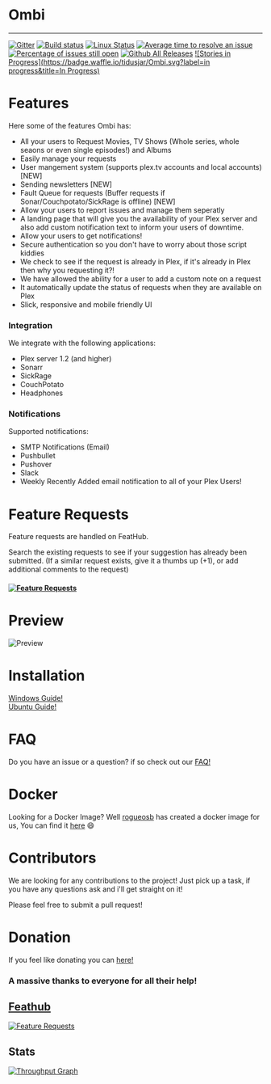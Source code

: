 # Ombi

____
[![Gitter](https://badges.gitter.im/tidusjar/Ombi.svg)](https://gitter.im/tidusjar/Ombi?utm_source=badge&utm_medium=badge&utm_campaign=pr-badge)
[![Build status](https://ci.appveyor.com/api/projects/status/hgj8j6lcea7j0yhn?svg=true)](https://ci.appveyor.com/project/tidusjar/requestplex)
[![Linux Status](https://travis-ci.org/tidusjar/Ombi.svg)](https://travis-ci.org/tidusjar/Ombi)
[![Average time to resolve an issue](http://isitmaintained.com/badge/resolution/tidusjar/Ombi.svg)](http://isitmaintained.com/project/tidusjar/Ombi "Average time to resolve an issue")
[![Percentage of issues still open](http://isitmaintained.com/badge/open/tidusjar/Ombi.svg)](http://isitmaintained.com/project/tidusjar/Ombi "Percentage of issues still open")
[![Github All Releases](https://img.shields.io/github/downloads/tidusjar/Ombi/total.svg)](https://github.com/tidusjar/Ombi)
[![Stories in Progress](https://badge.waffle.io/tidusjar/Ombi.svg?label=in progress&title=In Progress)](http://waffle.io/tidusjar/Ombi)

# Features
Here some of the features Ombi has:
* All your users to Request Movies, TV Shows (Whole series, whole seaons or even single episodes!) and Albums
* Easily manage your requests
* User mangement system (supports plex.tv accounts and local accounts) [NEW]
* Sending newsletters [NEW]
* Fault Queue for requests (Buffer requests if Sonar/Couchpotato/SickRage is offline) [NEW]
* Allow your users to report issues and manage them seperatly
* A landing page that will give you the availability of your Plex server and also add custom notification text to inform your users of downtime.
* Allow your users to get notifications!
* Secure authentication so you don't have to worry about those script kiddies
* We check to see if the request is already in Plex, if it's already in Plex then why you requesting it?!
* We have allowed the ability for a user to add a custom note on a request
* It automatically update the status of requests when they are available on Plex
* Slick, responsive and mobile friendly UI


### Integration 
We integrate with the following applications:
* Plex server 1.2 (and higher)
* Sonarr
* SickRage
* CouchPotato
* Headphones

### Notifications
Supported notifications:
* SMTP Notifications (Email)
* Pushbullet
* Pushover
* Slack
* Weekly Recently Added email notification to all of your Plex Users!

# Feature Requests
Feature requests are handled on FeatHub.

Search the existing requests to see if your suggestion has already been submitted.
(If a similar request exists, give it a thumbs up (+1), or add additional comments to the request)

#### [![Feature Requests](https://cloud.githubusercontent.com/assets/390379/10127973/045b3a96-6560-11e5-9b20-31a2032956b2.png)](http://feathub.com/tidusjar/Ombi)

# Preview

![Preview](http://i.imgur.com/yrz2pzl.gif)

# Installation

[Windows Guide!](http://www.htpcguides.com/install-plex-requests-net-windows-system-service/)  
[Ubuntu Guide!](http://www.htpcguides.com/install-plex-requests-net-ubuntu-14-x/)

# FAQ
Do you have an issue or a question? if so check out our [FAQ!](https://github.com/tidusjar/Ombi/wiki/FAQ)

# Docker

Looking for a Docker Image? Well [rogueosb](https://github.com/rogueosb/) has created a docker image for us, You can find it [here](https://github.com/rogueosb/docker-plexrequestsnet) :smile:

# Contributors

We are looking for any contributions to the project! Just pick up a task, if you have any questions ask and i'll get straight on it!

Please feel free to submit a pull request!

# Donation
If you feel like donating you can [here!](https://paypal.me/PlexRequestsNet)

### A massive thanks to everyone for all their help!


## [Feathub](http://feathub.com/tidusjar/Ombi)
[![Feature Requests](http://feathub.com/tidusjar/Ombi?format=svg)](http://feathub.com/tidusjar/Ombi)

## Stats
[![Throughput Graph](https://graphs.waffle.io/tidusjar/Ombi/throughput.svg)](https://waffle.io/tidusjar/Ombi/metrics/throughput)
